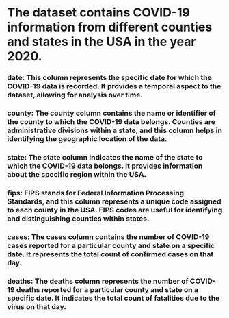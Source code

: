 # The dataset contains COVID-19 information from different counties and states in the USA in the year 2020.
### date: This column represents the specific date for which the COVID-19 data is recorded. It provides a temporal aspect to the dataset, allowing for analysis over time.
### county: The county column contains the name or identifier of the county to which the COVID-19 data belongs. Counties are administrative divisions within a state, and this column helps in identifying the geographic location of the data.
### state: The state column indicates the name of the state to which the COVID-19 data belongs. It provides information about the specific region within the USA.
### fips: FIPS stands for Federal Information Processing Standards, and this column represents a unique code assigned to each county in the USA. FIPS codes are useful for identifying and distinguishing counties within states.
### cases: The cases column contains the number of COVID-19 cases reported for a particular county and state on a specific date. It represents the total count of confirmed cases on that day.
### deaths: The deaths column represents the number of COVID-19 deaths reported for a particular county and state on a specific date. It indicates the total count of fatalities due to the virus on that day.
